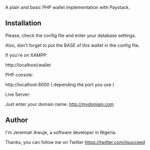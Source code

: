 A plain and basic PHP wallet implementation with Paystack.

## Installation
Please, check the config file and enter your database settings.

Also, don't forget to put the BASE of this wallet in the config file.

If you're on XAMPP: 

http://localhost/wallet

PHP console:

http://localhost:8000  ( depending the port you use )

Live Server:

Just enter your domain name: http://mydomain.com

## Author
I'm Jeremiah Ikwuje, a software developer in Nigeria.

Thanks, you can follow me on Twitter <https://twitter.com/ijsucceed>

